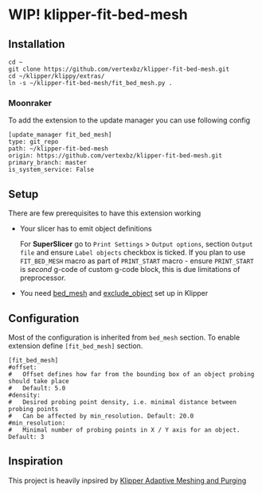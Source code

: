 # WIP! klipper-fit-bed-mesh

## Installation

```
cd ~
git clone https://github.com/vertexbz/klipper-fit-bed-mesh.git
cd ~/klipper/klippy/extras/
ln -s ~/klipper-fit-bed-mesh/fit_bed_mesh.py .
```

### Moonraker
To add the extension to the update manager you can use following config
```
[update_manager fit_bed_mesh]
type: git_repo
path: ~/klipper-fit-bed-mesh
origin: https://github.com/vertexbz/klipper-fit-bed-mesh.git
primary_branch: master
is_system_service: False
```

## Setup
There are few prerequisites to have this extension working
- Your slicer has to emit object definitions

  For **SuperSlicer** go to `Print Settings` > `Output options`, section `Output file` and ensure `Label objects` checkbox is ticked. If you plan to use `FIT_BED_MESH` macro as part of `PRINT_START` macro - ensure `PRINT_START` is _second_ g-code of custom g-code block, this is due limitations of preprocessor.

- You need [bed_mesh](https://www.klipper3d.org/Config_Reference.html#bed_mesh) and [exclude_object](https://www.klipper3d.org/Config_Reference.html#exclude_object) set up in Klipper


## Configuration
Most of the configuration is inherited from `bed_mesh` section. To enable extension define `[fit_bed_mesh]` section.

```
[fit_bed_mesh]
#offset:
#   Offset defines how far from the bounding box of an object probing should take place
#   Default: 5.0
#density:
#   Desired probing point density, i.e. minimal distance between probing points
#   Can be affected by min_resolution. Default: 20.0
#min_resolution:
#   Minimal number of probing points in X / Y axis for an object. Default: 3
```


## Inspiration
This project is heavily inpsired by [Klipper Adaptive Meshing and Purging](https://github.com/kyleisah/Klipper-Adaptive-Meshing-Purging)

